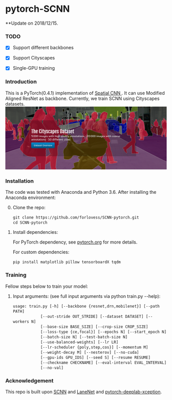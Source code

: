 # pytorch-SCNN

**Update on 2018/12/15.

 ### TODO
- [x] Support different backbones
- [x] Support Cityscapes 
- [x] Single-GPU training



### Introduction
This is a PyTorch(0.4.1) implementation of [Spatial CNN ](https://arxiv.org/abs/1712.06080). It
can use Modified Aligned  ResNet as backbone. Currently, we train SCNN
using Cityscapes datasets.
![Results](doc/results.png)


### Installation
The code was tested with Anaconda and Python 3.6. After installing the Anaconda environment:

0. Clone the repo:
    ```Shell
    git clone https://github.com/forlovess/SCNN-pytorch.git
    cd SCNN-pytorch
    ```

1. Install dependencies:

    For PyTorch dependency, see [pytorch.org](https://pytorch.org/) for more details.

    For custom dependencies:
    ```Shell
    pip install matplotlib pillow tensorboardX tqdm
    ```
### Training
Fellow steps below to train your model:

1. Input arguments: (see full input arguments via python train.py --help):
    ```Shell
    usage: train.py [-h] [--backbone {resnet,drn,mobilenet}] [--path PATH]
                [--out-stride OUT_STRIDE] [--dataset DATASET] [--workers N]
                [--base-size BASE_SIZE] [--crop-size CROP_SIZE]
                [--loss-type {ce,focal}] [--epochs N] [--start_epoch N]
                [--batch-size N] [--test-batch-size N]
                [--use-balanced-weights] [--lr LR]
                [--lr-scheduler {poly,step,cos}] [--momentum M]
                [--weight-decay M] [--nesterov] [--no-cuda]
                [--gpu-ids GPU_IDS] [--seed S] [--resume RESUME]
                [--checkname CHECKNAME] [--eval-interval EVAL_INTERVAL]
                [--no-val]

    ```

### Acknowledgement
This repo is built upon [SCNN](https://github.com/XingangPan/SCNN) and [LaneNet](https://github.com/MaybeShewill-CV/lanenet-lane-detection)
and [pytorch-deeplab-xception](https://github.com/jfzhang95/pytorch-deeplab-xception).
